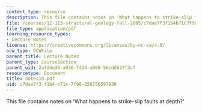 ```yaml
---
content_type: resource
description: This file contains notes on 'What happens to strike-slip faults at depth?'
file: /courses/12-113-structural-geology-fall-2005/c7dae7f3f1b4b71c7f98258756597830_notes10.pdf
file_type: application/pdf
learning_resource_types:
- Lecture Notes
license: https://creativecommons.org/licenses/by-nc-sa/4.0/
ocw_type: OCWFile
parent_title: Lecture Notes
parent_type: CourseSection
parent_uid: 2afd4e30-a936-7424-a008-56cdd627f3cf
resourcetype: Document
title: notes10.pdf
uid: c7dae7f3-f1b4-b71c-7f98-258756597830
---
```

This file contains notes on 'What happens to strike-slip faults at depth?'
